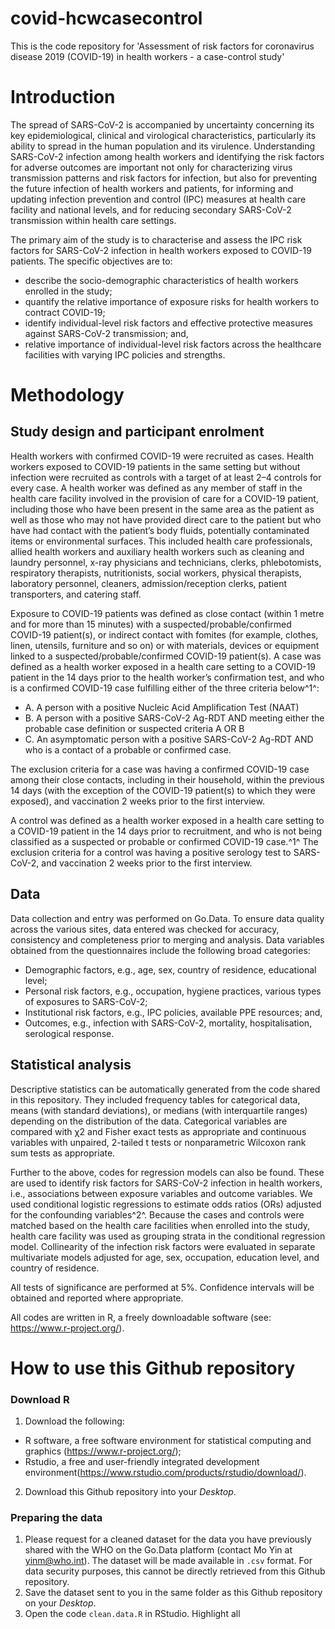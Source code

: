 # covid-hcwcasecontrol
This is the code repository for 'Assessment of risk factors for coronavirus disease 2019 (COVID-19) in health workers - a case-control study'

# Introduction 
The spread of SARS-CoV-2 is accompanied by uncertainty concerning its key epidemiological, clinical and virological characteristics, particularly its ability to spread in the human population and its virulence. Understanding SARS-CoV-2 infection among health workers and identifying the risk factors for adverse outcomes are important not only for characterizing virus transmission patterns and risk factors for infection, but also for preventing the future infection of health workers and patients, for informing and updating infection prevention and control (IPC) measures at health care facility and national levels, and for reducing secondary SARS-CoV-2 transmission within health care settings. </br>

The primary aim of the study is to characterise and assess the IPC risk factors for SARS-CoV-2 infection in health workers exposed to COVID-19 patients. The specific objectives are to: </br>

* describe the socio-demographic characteristics of health workers enrolled in the study; 
* quantify the relative importance of exposure risks for health workers to contract COVID-19;  
* identify individual-level risk factors and effective protective measures against SARS-CoV-2 transmission; and, 
* relative importance of individual-level risk factors across the healthcare facilities with varying IPC policies and strengths. 

# Methodology

## Study design and participant enrolment 
Health workers with confirmed COVID-19 were recruited as cases. Health workers exposed to COVID-19 patients in the same setting but without infection were recruited as controls with a target of at least 2–4 controls for every case. A health worker was defined as any member of staff in the health care facility involved in the provision of care for a COVID-19 patient, including those who have been present in the same area as the patient as well as those who may not have provided direct care to the patient but who have had contact with the patient’s body fluids, potentially contaminated items or environmental surfaces. This included health care professionals, allied health workers and auxiliary health workers such as cleaning and laundry personnel, x-ray physicians and technicians, clerks, phlebotomists, respiratory therapists, nutritionists, social workers, physical therapists, laboratory personnel, cleaners, admission/reception clerks, patient transporters, and catering staff. </br>

Exposure to COVID-19 patients was defined as close contact (within 1 metre and for more than 15 minutes) with a suspected/probable/confirmed COVID-19 patient(s), or indirect contact with fomites (for example, clothes, linen, utensils, furniture and so on) or with materials, devices or equipment linked to a suspected/probable/confirmed COVID-19 patient(s). A case was defined as a health worker exposed in a health care setting to a COVID-19 patient in the 14 days prior to the health worker’s confirmation test, and who is a confirmed COVID-19 case fulfilling either of the three criteria below^1^: </br>

 * A. A person with a positive Nucleic Acid Amplification Test (NAAT) </br>
 * B. A person with a positive SARS-CoV-2 Ag-RDT AND meeting either the probable case definition or suspected criteria A OR B </br>
 * C. An asymptomatic person with a positive SARS-CoV-2 Ag-RDT AND who is a contact of a probable or confirmed case. </br>

The exclusion criteria for a case was having a confirmed COVID-19 case among their close contacts, including in their household, within the previous 14 days (with the exception of the COVID-19 patient(s) to which they were exposed), and vaccination 2 weeks prior to the first interview. </br>

A control was defined as a health worker exposed in a health care setting to a COVID-19 patient in the 14 days prior to recruitment, and who is not being classified as a suspected or probable or confirmed COVID-19 case.^1^ The exclusion criteria for a control was having a positive serology test to SARS-CoV-2, and vaccination 2 weeks prior to the first interview. 

## Data 
Data collection and entry was performed on Go.Data. To ensure data quality across the various sites, data entered was checked for accuracy, consistency and completeness prior to merging and analysis. Data variables obtained from the questionnaires include the following broad categories:  

* Demographic factors, e.g., age, sex, country of residence, educational level;  
* Personal risk factors, e.g., occupation, hygiene practices, various types of exposures to SARS-CoV-2; 
* Institutional risk factors, e.g., IPC policies, available PPE resources; and,
* Outcomes, e.g., infection with SARS-CoV-2, mortality, hospitalisation, serological response. 

## Statistical analysis
Descriptive statistics can be automatically generated from the code shared in this repository. They included frequency tables for categorical data, means (with standard deviations), or medians (with interquartile ranges) depending on the distribution of the data. Categorical variables are compared with χ2 and Fisher exact tests as appropriate and continuous variables with unpaired, 2-tailed t tests or nonparametric Wilcoxon rank sum tests as appropriate.  

Further to the above, codes for regression models can also be found. These are used to identify risk factors for SARS-CoV-2 infection in health workers, i.e., associations between exposure variables and outcome variables. We used conditional logistic regressions to estimate odds ratios (ORs) adjusted for the confounding variables^2^. Because the cases and controls were matched based on the health care facilities when enrolled into the study, health care facility was used as grouping strata in the conditional regression model. Collinearity of the infection risk factors were evaluated in separate multivariate models adjusted for age, sex, occupation, education level, and country of residence. 

All tests of significance are performed at 5%. Confidence intervals will be obtained and reported where appropriate. 

All codes are written in R, a freely downloadable software (see: https://www.r-project.org/). 

# How to use this Github repository 

### Download R 
1. Download the following:
* R software, a free software environment for statistical computing and graphics (https://www.r-project.org/);
* Rstudio, a free and user-friendly integrated development environment(https://www.rstudio.com/products/rstudio/download/).
2. Download this Github repository into your *Desktop*. 

### Preparing the data 
1. Please request for a cleaned dataset for the data you have previously shared with the WHO on the Go.Data platform (contact Mo Yin at yinm@who.int). The dataset will be made available in `.csv` format. For data security purposes, this cannot be directly retrieved from this Github repository. 
2. Save the dataset sent to you in the same folder as this Github repository on your *Desktop*. 
3. Open the code `clean.data.R` in RStudio. Highlight all   

